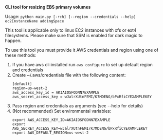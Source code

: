 **CLI tool for resizing EBS primary volumes**

Usage:
`python main.py [-rch] [--region --credentials --help] ec2InstanceName addingSpace`

This tool is applicable only to linux EC2 instances with xfs or ext4 filesystems.
Please make sure that SSM is enabled for dark magic to happen.

To use this tool you must provide it AWS credentials and region using one of these methods:
1. If you have aws cli installed run `aws configure` to set up default region and credentials
2. Create ~/.aws/credentials file with the following content:
   ```
   [default]
   region=us-west-2
   aws_access_key_id = AKIAIOSFODNN7EXAMPLE
   aws_secret_access_key = wJalrXUtnFEMI/K7MDENG/bPxRfiCYEXAMPLEKEY
   ```
3. Pass region and credentials as arguments (see --help for details)
4. (Not recommended) Set environmental variables:
   ```
   export AWS_ACCESS_KEY_ID=AKIAIOSFODNN7EXAMPLE
   export AWS_SECRET_ACCESS_KEY=wJalrXUtnFEMI/K7MDENG/bPxRfiCYEXAMPLEKEY
   export AWS_DEFAULT_REGION=us-west-2
   ```
   

